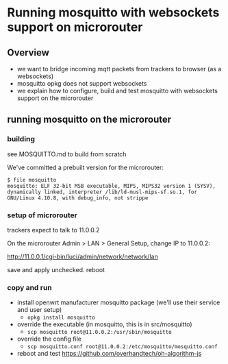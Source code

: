 # Running mosquitto with websockets support on microrouter

## Overview

* we want to bridge incoming mqtt packets from trackers to browser (as a websockets)
* mosquitto opkg does not support websockets
* we explain how to configure, build and test mosquitto with websockets support on the microrouter

## running mosquitto on the microrouter

### building

see MOSQUITTO.md to build from scratch

We've committed a prebuilt version for the microrouter:

```
$ file mosquitto
mosquitto: ELF 32-bit MSB executable, MIPS, MIPS32 version 1 (SYSV), dynamically linked, interpreter /lib/ld-musl-mips-sf.so.1, for GNU/Linux 4.10.8, with debug_info, not strippe
```

### setup of microrouter

trackers expect to talk to 11.0.0.2

On the microrouter Admin > LAN > General Setup, change IP to 11.0.0.2:

http://11.0.0.1/cgi-bin/luci/admin/network/network/lan

save and apply unchecked. reboot

### copy and run

* install openwrt manufacturer mosquitto package (we'll use their service and user setup)
  * ```opkg install mosquitto```
* override the executable (in mosquitto, this is in src/mosquitto)
  * ```scp mosquitto root@11.0.0.2:/usr/sbin/mosquitto```
* override the config file
  * ```scp mosquitto.conf root@11.0.0.2:/etc/mosquitto/mosquitto.conf```
* reboot and test https://github.com/overhandtech/oh-algorithm-js

